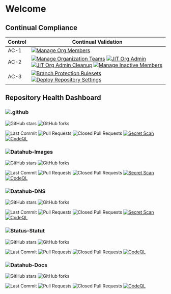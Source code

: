 <!-- markdownlint-disable-file MD013 -->

# Welcome

## Continual Compliance
<!-- prettier-ignore-start -->
| Control| Continual Validation|
| --- | --- |
| AC-1 | [![Manage Org Members](https://github.com/fsdh-pfds/.github/actions/workflows/manage-org-members.yml/badge.svg)](https://github.com/fsdh-pfds/.github/actions/workflows/manage-org-members.yml) |                               
| AC-2 | [![Manage Organization Teams](https://github.com/fsdh-pfds/.github/actions/workflows/manage-org-teams.yml/badge.svg)](https://github.com/fsdh-pfds/.github/actions/workflows/manage-org-teams.yml) [![JIT Org Admin](https://github.com/fsdh-pfds/.github/actions/workflows/org-admin-promotion.yml/badge.svg)](https://github.com/fsdh-pfds/.github/actions/workflows/org-admin-promotion.yml) [![JIT Org Admin Cleanup](https://github.com/fsdh-pfds/.github/actions/workflows/org-admin-demotion.yml/badge.svg)](https://github.com/fsdh-pfds/.github/actions/workflows/org-admin-demotion.yml) [![Manage Inactive Members](https://github.com/fsdh-pfds/.github/actions/workflows/manage-org-members-status.yaml/badge.svg)](https://github.com/fsdh-pfds/.github/actions/workflows/manage-org-members-status.yaml) |
| AC-3|[![Branch Protection Rulesets](https://github.com/fsdh-pfds/.github/actions/workflows/manage-org-repo-rulesets.yml/badge.svg)](https://github.com/fsdh-pfds/.github/actions/workflows/manage-org-repo-rulesets.yml) [![Deploy Repository Settings](https://github.com/fsdh-pfds/.github/actions/workflows/manage-org-repo-settings.yaml/badge.svg)](https://github.com/fsdh-pfds/.github/actions/workflows/manage-org-repo-settings.yaml)|
<!-- prettier-ignore-end -->

## Repository Health Dashboard

### ![.github](https://github.com/fsdh-pfds/.github)

![GitHub stars](https://img.shields.io/github/stars/fsdh-pfds/.github?style=social)
![GitHub forks](https://img.shields.io/github/forks/fsdh-pfds/.github?style=social)

![Last Commit](https://img.shields.io/github/last-commit/fsdh-pfds/.github) ![Pull Requests](https://img.shields.io/github/issues-pr/fsdh-pfds/.github) ![Closed Pull Requests](https://img.shields.io/github/issues-pr-closed/fsdh-pfds/.github) [![Secret Scan](https://github.com/fsdh-pfds/.github/actions/workflows/secret-scanning.yml/badge.svg)](https://github.com/fsdh-pfds/.github/actions/workflows/secret-scanning.yml) [![CodeQL](https://github.com/fsdh-pfds/.github/actions/workflows/github-code-scanning/codeql/badge.svg)](https://github.com/fsdh-pfds/.github/actions/workflows/github-code-scanning/codeql)

### ![Datahub-Images](https://github.com/fsdh-pfds/datahub-images)

![GitHub stars](https://img.shields.io/github/stars/fsdh-pfds/datahub-images?style=social)
![GitHub forks](https://img.shields.io/github/forks/fsdh-pfds/datahub-images?style=social)

![Last Commit](https://img.shields.io/github/last-commit/fsdh-pfds/datahub-images) ![Pull Requests](https://img.shields.io/github/issues-pr/fsdh-pfds/datahub-images) ![Closed Pull Requests](https://img.shields.io/github/issues-pr-closed/fsdh-pfds/datahub-images) [![Secret Scan](https://github.com/fsdh-pfds/datahub-images/actions/workflows/secret-scanning.yml/badge.svg)](https://github.com/fsdh-pfds/datahub-images/actions/workflows/secret-scanning.yml) [![CodeQL](https://github.com/fsdh-pfds/datahub-images/actions/workflows/github-code-scanning/codeql/badge.svg)](https://github.com/fsdh-pfds/datahub-images/actions/workflows/github-code-scanning/codeql)

### ![Datahub-DNS](https://github.com/fsdh-pfds/datahub-dns)

![GitHub stars](https://img.shields.io/github/stars/fsdh-pfds/datahub-dns?style=social)
![GitHub forks](https://img.shields.io/github/forks/fsdh-pfds/datahub-dns?style=social)

![Last Commit](https://img.shields.io/github/last-commit/fsdh-pfds/datahub-dns) ![Pull Requests](https://img.shields.io/github/issues-pr/fsdh-pfds/datahub-dns) ![Closed Pull Requests](https://img.shields.io/github/issues-pr-closed/fsdh-pfds/datahub-dns) [![Secret Scan](https://github.com/fsdh-pfds/datahub-dns/actions/workflows/secret-scanning.yml/badge.svg)](https://github.com/fsdh-pfds/datahub-dns/actions/workflows/secret-scanning.yml) [![CodeQL](https://github.com/fsdh-pfds/datahub-dns/actions/workflows/github-code-scanning/codeql/badge.svg)](https://github.com/fsdh-pfds/datahub-dns/actions/workflows/github-code-scanning/codeql)

### ![Status-Statut](https://github.com/fsdh-pfds/status-statut)

![GitHub stars](https://img.shields.io/github/stars/fsdh-pfds/status-statut?style=social)
![GitHub forks](https://img.shields.io/github/forks/fsdh-pfds/status-statut?style=social)

![Last Commit](https://img.shields.io/github/last-commit/fsdh-pfds/status-statut) ![Pull Requests](https://img.shields.io/github/issues-pr/fsdh-pfds/status-statut) ![Closed Pull Requests](https://img.shields.io/github/issues-pr-closed/fsdh-pfds/status-statut) [![CodeQL](https://github.com/fsdh-pfds/status-statut/actions/workflows/github-code-scanning/codeql/badge.svg)](https://github.com/fsdh-pfds/status-statut/actions/workflows/github-code-scanning/codeql)

### ![Datahub-Docs](https://github.com/fsdh-pfds/datahub-docs)

![GitHub stars](https://img.shields.io/github/stars/fsdh-pfds/datahub-docs?style=social)
![GitHub forks](https://img.shields.io/github/forks/fsdh-pfds/datahub-docs?style=social)

![Last Commit](https://img.shields.io/github/last-commit/fsdh-pfds/datahub-docs) ![Pull Requests](https://img.shields.io/github/issues-pr/fsdh-pfds/datahub-docs) ![Closed Pull Requests](https://img.shields.io/github/issues-pr-closed/fsdh-pfds/datahub-docs) [![CodeQL](https://github.com/fsdh-pfds/.github/actions/workflows/github-code-scanning/codeql/badge.svg)](https://github.com/fsdh-pfds/.github/actions/workflows/github-code-scanning/codeql)
